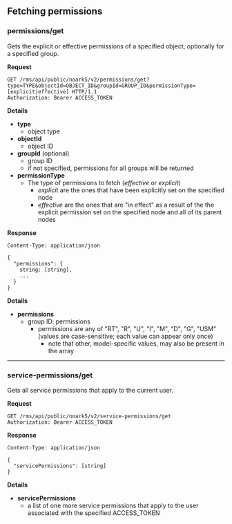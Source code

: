 Fetching permissions
---------------------

### **permissions/get**
Gets the explicit or effective permissions of a specified object, optionally for a specified group.

**Request**
```
GET /rms/api/public/noark5/v2/permissions/get?type=TYPE&objectId=OBJECT_ID&groupId=GROUP_ID&permissionType=[explicit|effective] HTTP/1.1
Authorization: Bearer ACCESS_TOKEN
```

**Details**
- **type**
  - object type
- **objectId**
  - object ID
- **groupId** (optional)
  - group ID
  - if not specified, permissions for all groups will be returned
- **permissionType**
  - The type of permissions to fetch (*effective* or *explicit*)
    - *explicit* are the ones that have been explicitly set on the specified node
    - *effective* are the ones that are "in effect" as a result of the the explicit permission set on the specified node and all of its parent nodes

**Response**
```
Content-Type: application/json

{
  "permissions": {
    string: [string],
    ...
  }
}
```

**Details**
- **permissions**
  - group ID: permissions
    - permissions are any of "RT", "R", "U", "I", "M", "D", "G", "USM" (values are case-sensitive; each value can appear only once)
      - note that other, model-specific values, may also be present in the array

---

### **service-permissions/get**
Gets all service permissions that apply to the current user.

**Request**
```
GET /rms/api/public/noark5/v2/service-permissions/get
Authorization: Bearer ACCESS_TOKEN
```

**Response**
```
Content-Type: application/json

{
  "servicePermissions": [string]
}
```

**Details**
- **servicePermissions**
  - a list of one more service permissions that apply to the user associated with the specified ACCESS\_TOKEN
